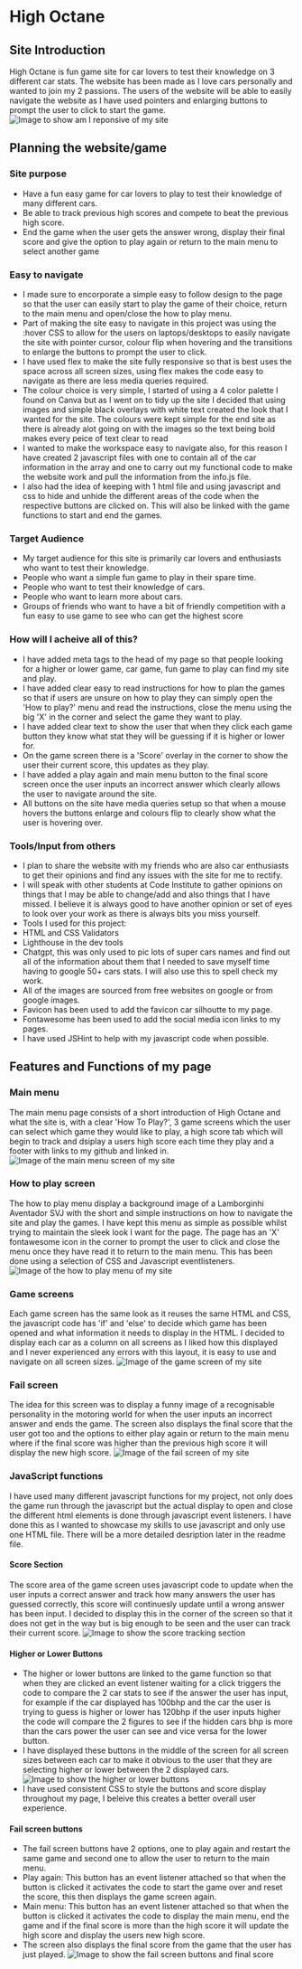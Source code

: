 # High Octane
## Site Introduction
High Octane is fun game site for car lovers to test their knowledge on 3 different car stats. The website has been made as I love cars personally and wanted to join my 2 passions. The users of the website will be able to easily navigate the website as I have used pointers and enlarging buttons to prompt the user to click to start the game.
![Image to show am I reponsive of my site](assets/readme-images/amiresponsive.png)
## Planning the website/game
### Site purpose
 - Have a fun easy game for car lovers to play to test their knowledge of many different cars.
 - Be able to track previous high scores and compete to beat the previous high score.
 - End the game when the user gets the answer wrong, display their final score and give the option to play again or return to the main menu to select another game
### Easy to navigate
 - I made sure to encorporate a simple easy to follow design to the page so that the user can easily start to play the game of their choice, return to the main menu and open/close the how to play menu.
 - Part of making the site easy to navigate in this project was using the :hover CSS to allow for the users on laptops/desktops to easily navigate the site with pointer cursor, colour flip when hovering and the transitions to enlarge the buttons to prompt the user to click.
 - I have used flex to make the site fully responsive so that is best uses the space across all screen sizes, using flex makes the code easy to navigate as there are less media queries required.
 - The colour choice is very simple, I started of using a 4 color palette I found on Canva but as I went on to tidy up the site I decided that using images and simple black overlays with white text created the look that I wanted for the site. The colours were kept simple for the end site as there is already alot going on with the images so the text being bold makes every peice of text clear to read
 - I wanted to make the workspace easy to navigate also, for this reason I have created 2 javascript files with one to contain all of the car information in the array and one to carry out my functional code to make the website work and pull the information from the info.js file.
 - I also had the idea of keeping with 1 html file and using javascript and css to hide and unhide the different areas of the code when the respective buttons are clicked on. This will also be linked with the game functions to start and end the games.
### Target Audience
 - My target audience for this site is primarily car lovers and enthusiasts who want to test their knowledge.
 - People who want a simple fun game to play in their spare time.
 - People who want to test their knowledge of cars.
 - People who want to learn more about cars.
 - Groups of friends who want to have a bit of friendly competition with a fun easy to use game to see who can get the highest score
### How will I acheive all of this?
- I have added meta tags to the head of my page so that people looking for a higher or lower game, car game, fun game to play can find my site and play.
- I have added clear easy to read instructions for how to plan the games so that if users are unsure on how to play they can simply open the 'How to play?' menu and read the instructions, close the menu using the big 'X' in the corner and select the game they want to play.
- I have added clear text to show the user that when they click each game button they know what stat they will be guessing if it is higher or lower for.
- On the game screen there is a 'Score' overlay in the corner to show the user their current score, this updates as they play.
- I have added a play again and main menu button to the final score screen once the user inputs an incorrect answer which clearly allows the user to navigate around the site.
- All buttons on the site have media queries setup so that when a mouse hovers the buttons enlarge and colours flip to clearly show what the user is hovering over.
### Tools/Input from others
 - I plan to share the website with my friends who are also car enthusiasts to get their opinions and find any issues with the site for me to rectify.
 - I will speak with other students at Code Institute to gather opinions on things that I may be able to change/add and also things that I have missed. I believe it is always good to have another opinion or set of eyes to look over your work as there is always bits you miss yourself.
  - Tools I used for this project:
   - HTML and CSS Validators
   - Lighthouse in the dev tools
   - Chatgpt, this was only used to pic lots of super cars names and find out all of the information about them that I needed to save myself time having to google 50+ cars stats. I will also use this to spell check my work.
   - All of the images are sourced from free websites on google or from google images.
   - Favicon has been used to add the favicon car silhoutte to my page.
   - Fontawesome has been used to add the social media icon links to my pages.
   - I have used JSHint to help with my javascript code when possible.
## Features and Functions of my page
### Main menu
The main menu page consists of a short introduction of High Octane and what the site is, with a clear 'How To Play?', 3 game screens which the user can select which game they would like to play, a high score tab which will begin to track and dsiplay a users high score each time they play and a footer with links to my github and linked in.
![Image of the main menu screen of my site](assets/readme-images/mainmenu.png)
### How to play screen
The how to play menu display a background image of a Lamborginhi Aventador SVJ with the short and simple instructions on how to navigate the site and play the games. I have kept this menu as simple as possible whilst trying to maintain the sleek look I want for the page. The page has an 'X' fontawesome icon in the corner to prompt the user to click and close the menu once they have read it to return to the main menu. This has been done using a selection of CSS and Javascript eventlisteners.
![Image of the how to play menu of my site](assets/readme-images/howtoplayscreen.png)
### Game screens
Each game screen has the same look as it reuses the same HTML and CSS, the javascript code has 'if' and 'else' to decide which game has been opened and what information it needs to display in the HTML. I decided to display each car as a column on all screens as I liked how this displayed and I never experienced any errors with this layout, it is easy to use and navigate on all screen sizes. 
![Image of the game screen of my site](assets/readme-images/gamescreenbhp.png)
### Fail screen
The idea for this screen was to display a funny image of a recognisable personality in the motoring world for when the user inputs an incorrect answer and ends the game. The screen also displays the final score that the user got too and the options to either play again or return to the main menu where if the final score was higher than the previous high score it will display the new high score.
![Image of the fail screen of my site](assets/readme-images/failscreen.png)
### JavaScript functions
I have used many different javascript functions for my project, not only does the game run through the javascript but the actual display to open and close the different html elements is done through javascript event listeners. I have done this as I wanted to showcase my skills to use javascript and only use one HTML file. There will be a more detailed desription later in the readme file.
#### Score Section
The score area of the game screen uses javascript code to update when the user inputs a correct answer and track how many answers the user has guessed correctly, this score will continuesly update until a wrong answer has been input. I decided to display this in the corner of the screen so that it does not get in the way but is big enough to be seen and the user can track their current score.
![Image to show the score tracking section](assets/readme-images/scoretracker.png)
#### Higher or Lower Buttons
- The higher or lower buttons are linked to the game function so that when they are clicked an event listener waiting for a click triggers the code to compare the 2 car stats to see if the answer the user has input, for example if the car displayed has 100bhp and the car the user is trying to guess is higher or lower has 120bhp if the user inputs higher the code will compare the 2 figures to see if the hidden cars bhp is more than the cars power the user can see and vice versa for the lower button.
- I have displayed these buttons in the middle of the screen for all screen sizes between each car to make it obvious to the user that they are selecting higher or lower between the 2 displayed cars.
![Image to show the higher or lower buttons](assets/readme-images/higherorlowerbtn.png)
- I have used consistent CSS to style the buttons and score display throughout my page, I beleive this creates a better overall user experience.
#### Fail screen buttons
- The fail screen buttons have 2 options, one to play again and restart the same game and second one to allow the user to return to the main menu.
 - Play again: This button has an event listener attached so that when the button is clicked it activates the code to start the game over and reset the score, this then displays the game screen again.
 - Main menu: This button has an event listener attached so that when the button is clicked it activates the code to display the main menu, end the game and if the final score is more than the high score it will update the high score and display the users new high score.
- The screen also displays the final score from the game that the user has just played.
![Image to show the fail screen buttons and final score](assets/readme-images/failbuttons.png)

